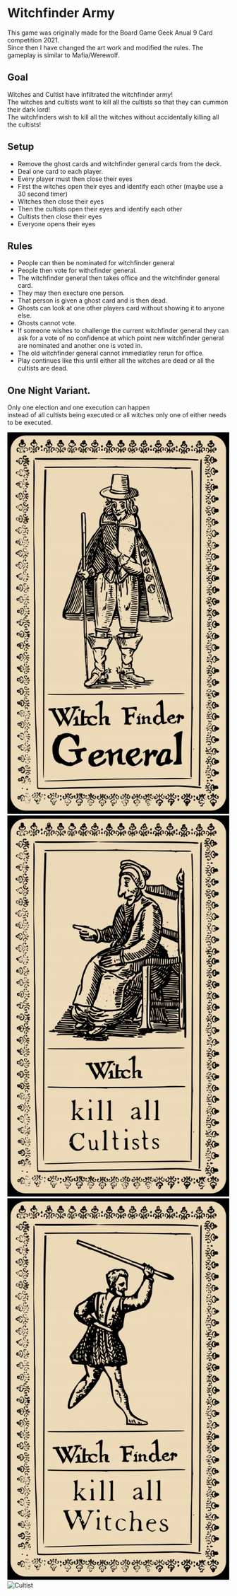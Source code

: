 # Witchfinder Army
  
This game was originally made for the Board Game Geek Anual 9 Card competition 2021.  
Since then I have changed the art work and modified the rules.
The gameplay is similar to Mafia/Werewolf.  

## Goal
Witches and Cultist have infiltrated the witchfinder army!  
The witches and cultists want to kill all the cultists so that they can cummon their dark lord!  
The witchfinders wish to kill all the witches without accidentally killing all the cultists!  

## Setup
  * Remove the ghost cards and witchfinder general cards from the deck.
  * Deal one card to each player.
  * Every player must then close their eyes
  * First the witches open their eyes and identify each other (maybe use a 30 second timer)
  * Witches then close their eyes
  * Then the cultists open their eyes and identify each other
  * Cultists then close their eyes
  * Everyone opens their eyes

## Rules
  * People can then be nominated for witchfinder general
  * People then vote for withcfinder general.
  * The witchfinder general then takes office and the witchfinder general card.
  * They may then execture one person.
  * That person is given a ghost card and is then dead.
  * Ghosts can look at one other players card without showing it to anyone else.
  * Ghosts cannot vote.
  * If someone wishes to challenge the current witchfinder general they can ask for a vote of no confidence at which point new witchfinder general are nominated and another one is voted in.
  * The old witchfinder general cannot immediatley rerun for office.
  * Play continues like this until either all the witches are dead or all the cultists are dead.


## One Night Variant.
Only one election and one execution can happen  
instead of all cultists being executed or all witches only one of either needs to be executed. 
  
![Witchfinder General](/source_tarot_size/witchfinder_general_card.svg)![Witch](/source_tarot_size/witch_card.svg)  
![Witchfinder](/source_tarot_size/witchfinder_card.svg)![Cultist](/source_tarot_size/cultist_card.svg)

